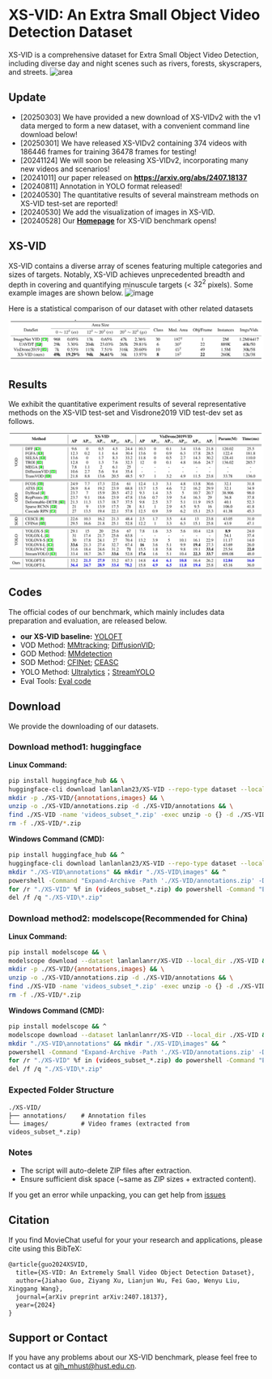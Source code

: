 # XS-VID: An Extra Small Object Video Detection Dataset
XS-VID is a comprehensive dataset for Extra Small Object Video Detection, including diverse day and night scenes such as rivers, forests, skyscrapers, and streets.
![area](imgs/XS-VID_challenge.png)

## Update

- [20250303] We have provided a new download of XS-VIDv2 with the v1 data merged to form a new dataset, with a convenient command line download below!
- [20250301] We have released XS-VIDv2 containing 374 videos with 186446 frames for training 36478 frames for testing!
- [20241124] We will soon be releasing XS-VIDv2, incorporating many new videos and scenarios!
- [20241011] our paper released on **https://arxiv.org/abs/2407.18137**
- [20240811] Annotation in YOLO format released!
- [20240530] The quantitative results of several mainstream methods on XS-VID test-set are reported!
- [20240530] We add the visualization of images in XS-VID.
- [20240528] Our **[Homepage](https://gjhhust.github.io/XS-VID/)** for XS-VID benchmark opens!


## XS-VID
XS-VID contains a diverse array of scenes featuring multiple categories and sizes of targets. Notably, XS-VID achieves unprecedented breadth and depth in covering and quantifying minuscule targets (< $32^2$ pixels). Some example images are shown below.
![image](imgs/vis.png)



Here is a statistical comparison of our dataset with other related datasets

![dataset](imgs/all_dataset.png)

## Results

We exhibit the quantitative experiment results of several representative methods on the XS-VID test-set and Visdrone2019 VID test-dev set as follows.

![results](imgs/all_result.png)

## Codes
The official codes of our benchmark, which mainly includes data preparation and evaluation, are released below.

- **our XS-VID baseline:** [YOLOFT](https://github.com/gjhhust/YOLOFT)
- VOD Method: [MMtracking](https://github.com/open-mmlab/mmtracking); [DiffusionVID](https://github.com/sdroh1027/DiffusionVID); 
- GOD Method: [MMdetection](https://github.com/open-mmlab/mmdetection)
- SOD Method: [CFINet](https://github.com/shaunyuan22/CFINet); [CEASC](https://github.com/Cuogeihong/CEASC)
- YOLO Method: [Ultralytics](https://github.com/ultralytics/ultralytics)；[StreamYOLO](https://github.com/yancie-yjr/StreamYOLO)
- Eval Tools:  [Eval code](https://github.com/gjhhust/XS-VID)


## Download
We provide the downloading of our datasets. 

### Download method1: huggingface
  
**Linux Command:**

```bash
pip install huggingface_hub && \
huggingface-cli download lanlanlan23/XS-VID --repo-type dataset --local-dir ./XS-VID && \
mkdir -p ./XS-VID/{annotations,images} && \
unzip -o ./XS-VID/annotations.zip -d ./XS-VID/annotations && \
find ./XS-VID -name 'videos_subset_*.zip' -exec unzip -o {} -d ./XS-VID/images \; && \
rm -f ./XS-VID/*.zip
```

**Windows Command (CMD):**

```bash
pip install huggingface_hub && ^
huggingface-cli download lanlanlan23/XS-VID --repo-type dataset --local-dir ./XS-VID && ^
mkdir "./XS-VID\annotations" && mkdir "./XS-VID\images" && ^
powershell -Command "Expand-Archive -Path './XS-VID/annotations.zip' -DestinationPath './XS-VID/annotations' -Force" && ^
for /r "./XS-VID" %f in (videos_subset_*.zip) do powershell -Command "Expand-Archive -Path '%f' -DestinationPath './XS-VID/images' -Force" && ^
del /f /q "./XS-VID\*.zip"
```


### Download method2: modelscope(Recommended for China)
  
**Linux Command:**

```bash
pip install modelscope && \
modelscope download --dataset lanlanlanrr/XS-VID --local_dir ./XS-VID && \
mkdir -p ./XS-VID/{annotations,images} && \
unzip -o ./XS-VID/annotations.zip -d ./XS-VID/annotations && \
find ./XS-VID -name 'videos_subset_*.zip' -exec unzip -o {} -d ./XS-VID/images \; && \
rm -f ./XS-VID/*.zip
```
**Windows Command (CMD):**

```bash
pip install modelscope && ^
modelscope download --dataset lanlanlanrr/XS-VID --local_dir ./XS-VID && ^
mkdir "./XS-VID\annotations" && mkdir "./XS-VID\images" && ^
powershell -Command "Expand-Archive -Path './XS-VID/annotations.zip' -DestinationPath './XS-VID/annotations' -Force" && ^
for /r "./XS-VID" %f in (videos_subset_*.zip) do powershell -Command "Expand-Archive -Path '%f' -DestinationPath './XS-VID/images' -Force" && ^
del /f /q "./XS-VID\*.zip"
```

### Expected Folder Structure
```
./XS-VID/
├── annotations/    # Annotation files
└── images/         # Video frames (extracted from videos_subset_*.zip)
```

### Notes
- The script will auto-delete ZIP files after extraction.
- Ensure sufficient disk space (~same as ZIP sizes + extracted content).

If you get an error while unpacking, you can get help from [issues](https://github.com/gjhhust/XS-VID/issues)

## Citation

If you find MovieChat useful for your your research and applications, please cite using this BibTeX:
```
@article{guo2024XSVID,
  title={XS-VID: An Extremely Small Video Object Detection Dataset},
  author={Jiahao Guo, Ziyang Xu, Lianjun Wu, Fei Gao, Wenyu Liu, Xinggang Wang},
  journal={arXiv preprint arXiv:2407.18137},
  year={2024}
}
```

## Support or Contact
If you have any problems about our XS-VID benchmark, please feel free to contact us at gjh_mhust@hust.edu.cn.
